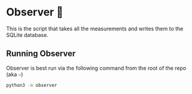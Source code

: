 # Observer 🔭

This is the script that takes all the measurements and writes them to the SQLite database.

## Running Observer

Observer is best run via the following command from the root of the repo (aka `~`)

```bash
python3 -m observer
```
